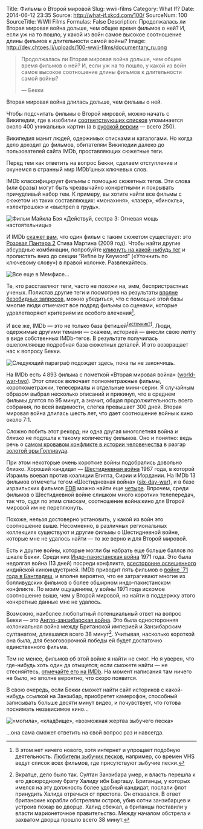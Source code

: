 Title: Фильмы о Второй мировой
Slug: wwii-films
Category: What If?
Date: 2014-06-12 23:35
Source: http://what-if.xkcd.com/100/
SourceNum: 100
SourceTitle: WWII Films
Formulas: False
Description: Продолжалась ли Вторая мировая война дольше, чем общее время фильмов о ней? И, если уж на то пошло, у какой из войн самое высокое соотношение длины фильмов к длительности самой войны?
Image: http://dev.chtoes.li/uploads/100-wwii-films/documentary_ru.png

> Продолжалась ли Вторая мировая война дольше, чем общее время фильмов о ней? И, если уж на то пошло, у какой из войн самое высокое соотношение длины фильмов к длительности самой войны?
>
> — Бекки

Вторая мировая война длилась дольше, чем фильмы о ней.

Чтобы подсчитать фильмы о Второй мировой, можно начать с Википедии, где в изобилии [соответствующих списков](http://en.wikipedia.org/wiki/Category:World_War_II_films) упоминается около 400 уникальных картин (а в [русской версии](http://ru.wikipedia.org/wiki/Категория:Фильмы_о_Второй_мировой_войне) — всего 250).

Википедия манит людей, одержимых списками и каталогами. Но когда дело доходит до фильмов, обитателям Википедии далеко до пользователей сайта IMDb, проставляющих сюжетные теги.

Перед тем как ответить на вопрос Бекки, сделаем отступление и окунемся в странный мир IMDb’шных ключевых слов.

IMDb классифицирует фильмы с помощью сюжетных тегов. Эти слова (или фразы) могут быть чрезвычайно конкретными и покрывать причудливый набор тем. К примеру, вы хотите найти все фильмы с сюжетом из таких составляющих: «монахиня», «лазер», «бинокль», «электрошок» и «выстрел в грудь».

![](/uploads/100-wwii-films/nun_ru.png "Фильм Майкла Бэя «Действуй, сестра 3: Огневая мощь настоятельницы»")

И IMDb [скажет вам](http://www.imdb.com/keyword/nun/laser/binoculars/electric-shock/shot-in-the-chest/), что один фильм с таким сюжетом существует: это [Розовая Пантера 2](http://www.imdb.com/title/tt0838232/) Стива Мартина (2009 год). Чтобы найти другие абсурдные комбинации, попробуйте [кликнуть на какой-нибудь тег](http://www.imdb.com/keyword/sword-fight/) и пролистать вниз до секции “Refine by Keyword” («Уточнить по ключевому слову») в правой колонке. Развлекайтесь.

![](/uploads/100-wwii-films/hours_ru.png "Все еще в Мемфисе…")

Те, кто расставляют теги, часто не похожи на, эмм, беспристрастных ученых. Полистав другие теги и посмотрев на результаты [вполне безобидных запросов](http://www.imdb.com/keyword/shirt/), можно убедиться, что с помощью этой базы многие люди отмечают все подряд фильмы со сценами, которые удовлетворяют критериям их особого влечения[^1].

[^1]: В этом нет ничего нового, хотя интернет и упрощает подобную деятельность. [Любители зыбучих песков](http://www.slate.com/articles/health_and_science/science/2010/08/terra_infirma.single.html), например, со времен VHS ведут список всех фильмов, где присутствуют зыбучие пески.

И все же, IMDb — это не только база фетишей<sup>[[источник?](http://www.imdb.com/title/tt2203581/?ref_=fn_al_tt_2)]</sup>. Люди, одержимые другими темами — скажем, историей — внесли свою лепту в виде собственных IMDb-тегов. В результате получилась ошеломляюще подробная база сюжетных деталей. И это возвращает нас к вопросу Бекки.

![](/uploads/100-wwii-films/wait_ru.png "Следующий параграф подождет здесь, пока ты не закончишь.")

На IMDb есть 4&thinsp;893 фильма с пометкой «Вторая мировая война» ([world-war-two](http://www.imdb.com/keyword/world-war-two/)). Этот список включает полнометражные фильмы, короткометражки, телесериалы и отдельные мини-серии. Я случайным образом выбрал несколько описаний и прикинул, что в среднем фильмы длятся по 95 минут, а значит, общая продолжительность всего собрания, по всей видимости, слегка превышает 300 дней. Вторая мировая война длилась шесть лет, что дает соотношение войны к кино около 7:1.

Сложно побить этот рекорд; ни одна другая многолетняя война _и близко_ не подошла к такому количеству фильмов. Оно и понятно: ведь речь о [самом кровавом конфликте в истории человечества](http://necrometrics.com/20c5m.htm#Second) в разгар [золотой эры Голливуда](http://en.wikipedia.org/wiki/Classical_Hollywood_cinema).

При этом некоторые очень короткие войны подобрались довольно близко. Хороший кандидат — [Шестидневная война](http://ru.wikipedia.org/wiki/Шестидневная_война) 1967 года, в которой Израиль воевал против коалиции Египта, Сирии и Иордании. На IMDb 13 фильмов отмечеты тегом «Шестидневная война» ([six-day-war](http://www.imdb.com/keyword/six-day-war/)), и в базе израильских фильмов [EDB](http://www.edb.co.il/) можно найти еще [четыре](http://www.edb.co.il/browse/tag/127/). Впрочем, среди фильмов о Шестидневной войне слишком много коротких телепередач, так что, судя по этим спискам, соотношение война:кино для Второй мировой им не переплюнуть.

Похоже, нельзя достоверно установить, у какой из войн это соотношение выше. Несомненно, в различных региональных коллекциях существуют и другие фильмы о Шестидневной войне, которые мне не удалось найти — то же верно и для Второй мировой.

Есть и другие войны, которые могли бы набрать еще больше баллов по шкале Бекки. Среди них [Индо-пакистанская война](http://ru.wikipedia.org/wiki/Третья_индо-пакистанская_война) 1971 года. Это была недолгая война (13 дней) посреди конфликта, [всесторонне освещенного](http://timesofindia.indiatimes.com/videols/7824538.cms) индийской киноиндустрией. IMDb приводит пять фильмов о [войне `71 года в Бангладеш](http://ru.wikipedia.org/wiki/Война_за_независимость_Бангладеш), и вполне вероятно, что ее затрагивают многие из болливудских фильмов о более обширном индо-пакистанском конфликте. По моим ощущениям, у войны 1971 года искомое соотношение выше, чем у Второй мировой, но найти в поддержку этого конкретные данные мне не удалось.

Возможно, наиболее любопытный потенциальный ответ на вопрос Бекки — это [Англо-занзибарская война](http://ru.wikipedia.org/wiki/Англо-занзибарская_война). Это была односторонняя колониальная война между Британской империей и Занзибарским султанатом, длившаяся всего 38 минут[^2]. Учитывая, насколько короткой она была, для безоговорочной победы ей будет достаточно единственного фильма.

[^2]: Вкратце, дело было так. Султан Занзибара умер, и власть перешла к его двоюродному брату Халиду ибн Баргашу. Британцы, у которых имелся на эту должность более удобный кандидат, послали флот принудить Халида отречься от престола. Он отказался. В ответ британские корабли обстреляли остров, убив сотни занзибарцев и устроив пожар во дворце. Халид сбежал, а британцы поставили у власти марионеточное правительство. Между началом обстрела и захватом дворца прошло всего 38 минут.

Тем не менее, фильмов об этой войне я найти не смог. Но я уверен, что где-нибудь хоть один да отыщется; если сможете найти — не стесняйтесь, [отмечайте его на IMDb](http://www.imdb.com/keyword/anglo-zanzibar-war/). На момент написания там ничего не было, но вполне вероятно, что скоро появится.

В свою очередь, если Бекки сможет найти сайт историков с какой-нибудь ссылкой на Занзибар, приобретет камерофон, способный записывать больше десяти минут видео, и почувствует, что готова поснимать независимое кино…

![](/uploads/100-wwii-films/documentary_ru.png "«могила», «кладбище», «возможная жертва зыбучего песка»")

…она сама сможет ответить на свой вопрос раз и навсегда.